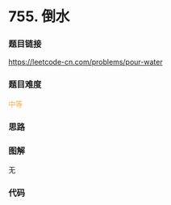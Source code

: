 # 755. 倒水

### 题目链接

https://leetcode-cn.com/problems/pour-water

### 题目难度

<font color=#F0AD4E>中等</font>

### 思路



### 图解

无

### 代码

```python
```